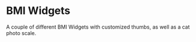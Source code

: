 # BMI Widgets

A couple of different BMI Widgets with customized thumbs, as well as a cat photo scale.
